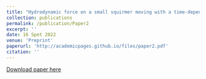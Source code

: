 ```yaml
---
title: "Hydrodynamic force on a small squirmer moving with a time-dependent velocity at small Reynolds numbers"
collection: publications
permalink: /publication/Paper2
excerpt: ''
date: 16 Spet 2022
venue: 'Preprint'
paperurl: 'http://academicpages.github.io/files/paper2.pdf'
citation: ''
---
```


[Download paper here](https://arxiv.org/pdf/2209.08138.pdf)
